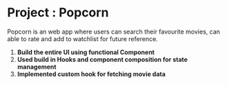 # Project : Popcorn

Popcorn is an web app where users can search their favourite movies, can able to rate and add to watchlist for future reference.

1. **Build the entire UI using  functional Component**
2. **Used build in Hooks and component composition for state management**
3. **Implemented custom hook for fetching movie data**